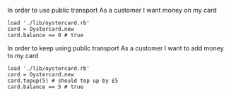 In order to use public transport
As a customer
I want money on my card

```
load './lib/oystercard.rb'
card = Oystercard.new
card.balance == 0 # true
```

In order to keep using public transport
As a customer
I want to add money to my card

```
load './lib/oystercard.rb'
card = Oystercard.new
card.topup(5) # should top up by £5
card.balance == 5 # true

```
